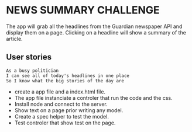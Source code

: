 # NEWS SUMMARY CHALLENGE

The app will grab all the headlines from the Guardian newspaper API and display them on a page.  Clicking on a headline will show a summary of the article.

## User stories

```
As a busy politician
I can see all of today's headlines in one place
So I know what the big stories of the day are
```

* create a app file and a index.html file. 
* The app file instanciate a controler that run the code and the css.
* Install node and connect to the server. 
* Show text on a page prior writing any model. 
* Create a spec helper to test the model. 
* Test controler that show test on the page. 

